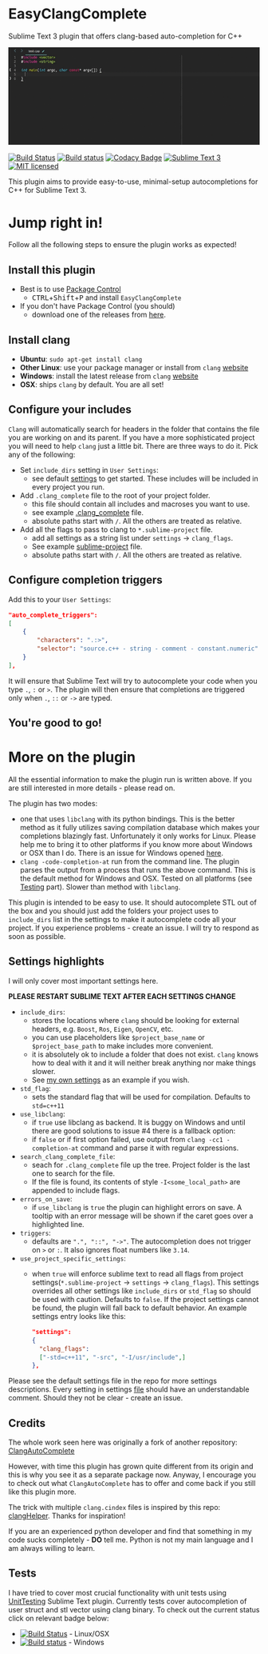 # EasyClangComplete #

Sublime Text 3 plugin that offers clang-based auto-completion for C++

![Example](autocomplete_show_off.gif)

[![Build Status](https://goo.gl/3KUIVo)](https://goo.gl/nJ2NOU)
[![Build status](https://goo.gl/FqsNzm)](https://goo.gl/4N6nxe)
[![Codacy Badge](https://goo.gl/PDVYTj)](https://goo.gl/h52rHl)
[![Sublime Text 3](https://img.shields.io/badge/Sublime%20Text-3-green.svg)](https://www.sublimetext.com/3)
[![MIT licensed](https://img.shields.io/badge/license-MIT-blue.svg)](./LICENSE)

This plugin aims to provide easy-to-use, minimal-setup autocompletions for C++
for Sublime Text 3.

# Jump right in! #
Follow all the following steps to ensure the plugin works as expected!

## Install this plugin ##
- Best is to use [Package Control](https://packagecontrol.io/installation)
  + <kbd>CTRL</kbd>+<kbd>Shift</kbd>+<kbd>P</kbd> and install
    `EasyClangComplete`
- If you don't have Package Control (you should)
  + download one of the releases from
    [here](https://github.com/niosus/EasyClangComplete/releases).

## Install clang ##
- **Ubuntu**: `sudo apt-get install clang`
- **Other Linux**: use your package manager or install from `clang`
  [website](http://llvm.org/releases/download.html)
- **Windows**: install the latest release from `clang`
  [website](http://llvm.org/releases/download.html)
- **OSX**: ships `clang` by default. You are all set!

## Configure your includes ##
`Clang` will automatically search for headers in the folder that contains the
file you are working on and its parent. If you have a more sophisticated
project you will need to help `clang` just a little bit. There are three ways
to do it. Pick any of the following:

- Set `include_dirs` setting in `User Settings`:
  + see default [settings](EasyClangComplete.sublime-settings) to get started.
    These includes will be included in every project you run.
- Add `.clang_complete` file to the root of your project folder.
  + this file should contain all includes and macroses you want to use.
  + see example [.clang_complete](.clang_complete) file.
  + absolute paths start with `/`. All the others are treated as relative.
- Add all the flags to pass to clang to `*.sublime-project` file.
  + add all settings as a string list under `settings` -> `clang_flags`.
  + See example [sublime-project](easy_clang_complete.sublime-project#L22)
    file.
  + absolute paths start with `/`. All the others are treated as relative.

## Configure completion triggers ##
Add this to your `User Settings`:
```json
"auto_complete_triggers":
[
    {
        "characters": ".:>",
        "selector": "source.c++ - string - comment - constant.numeric"
    }
],
```
It will ensure that Sublime Text will try to autocomplete your code when you
type `.`, `:` or `>`. The plugin will then ensure that completions are
triggered only when `.`, `::` or `->` are typed.
## You're good to go! ##

# More on the plugin #

All the essential information to make the plugin run is written above. If you
are still interested in more details - please read on.

The plugin has two modes:

- one that uses `libclang` with its python bindings. This is the better method
  as it fully utilizes saving compilation database which makes your completions
  blazingly fast. Unfortunately it only works for Linux. Please help me to
  bring it to other platforms if you know more about Windows or OSX than I do.
  There is an issue for Windows opened
  [here](https://github.com/niosus/EasyClangComplete/issues/4).
- `clang -code-completion-at` run from the command line. The plugin parses the
  output from a process that runs the above command. This is the default method
  for Windows and OSX. Tested on all platforms (see [Testing](#tests) part).
  Slower than method with `libclang`.

This plugin is intended to be easy to use. It should autocomplete STL out of
the box and you should just add the folders your project uses to `include_dirs`
list in the settings to make it autocomplete code all your project. If you
experience problems - create an issue. I will try to respond as soon as
possible.

## Settings highlights ##
I will only cover most important settings here.

**PLEASE RESTART SUBLIME TEXT AFTER EACH SETTINGS CHANGE**

- `include_dirs`:
    + stores the locations where `clang` should be looking for external
      headers, e.g. `Boost`, `Ros`, `Eigen`, `OpenCV`, etc.
    + you can use placeholders like `$project_base_name` or
      `$project_base_path` to make includes more convenient.
    + it is absolutely ok to include a folder that does not exist. `clang`
      knows how to deal with it and it will neither break anything nor make
      things slower.
    + See [my own settings](https://github.com/niosus/config-sublime/blob/master/Packages%2FUser%2FEasyClangComplete.sublime-settings#L4) as an example if you wish.
- `std_flag`:
    + sets the standard flag that will be used for compilation. Defaults to
      `std=c++11`
- `use_libclang`:
    + if `true` use libclang as backend. It is buggy on Windows and until there
      are good solutions to issue #4 there is a fallback option:
    + if `false` or if first option failed, use output from `clang -cc1
      -completion-at` command and parse it with regular expressions.
- `search_clang_complete_file`:
    + seach for `.clang_complete` file up the tree. Project folder is the last
      one to search for the file.
    + If the file is found, its contents of style `-I<some_local_path>` are
      appended to include flags.
- `errors_on_save`:
    + if `use_libclang` is `true` the plugin can highlight errors on save. A
      tooltip with an error message will be shown if the caret goes over a
      highlighted line.
- `triggers`:
    + defaults are `".", "::", "->"`. The autocompletion does not trigger on
      `>` or `:`. It also ignores float numbers like `3.14`.
- `use_project_specific_settings`:
    + when `true` will enforce sublime text to read all flags from project
      settings(`*.sublime-project` -> `settings` -> `clang_flags`). This
      settings overrides all other settings like `include_dirs` or `std_flag`
      so should be used with caution. Defaults to `false`. If the project
      settings cannot be found, the plugin will fall back to default behavior.
      An example settings entry looks like this:

      ```json
      "settings":
      {
        "clang_flags":
        ["-std=c++11", "-src", "-I/usr/include",]
      },
      ```

Please see the default settings file in the repo for more settings
descriptions. Every setting in settings
[file](EasyClangComplete.sublime-settings) should have an understandable
comment. Should they not be clear - create an issue.


## Credits ##
The whole work seen here was originally a fork of another repository:
[ClangAutoComplete](https://github.com/pl-ca/ClangAutoComplete)

However, with time this plugin has grown quite different from its origin and
this is why you see it as a separate package now. Anyway, I encourage you to
check out what `ClangAutoComplete` has to offer and come back if you still like
this plugin more.

The trick with multiple `clang.cindex` files is inspired by this repo:
[clangHelper](https://github.com/griebd/clangHelper). Thanks for inspiration!

If you are an experienced python developer and find that something in my code
sucks completely - **DO** tell me. Python is not my main language and I am
always willing to learn.

## Tests ##
I have tried to cover most crucial functionality with unit tests using
[UnitTesting](https://github.com/randy3k/UnitTesting) Sublime Text plugin.
Currently tests cover autocompletion of user struct and stl vector using clang
binary. To check out the current status click on relevant badge below:

- [![Build Status](https://goo.gl/3KUIVo)](https://goo.gl/nJ2NOU) - Linux/OSX
- [![Build status](https://goo.gl/FqsNzm)](https://goo.gl/4N6nxe) - Windows
